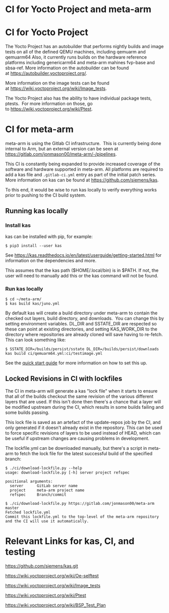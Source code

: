 # **CI for Yocto Project and meta-arm**
# **CI for Yocto Project**
The Yocto Project has an autobuilder that performs nightly builds and image tests on all of the defined QEMU machines, including qemuarm and qemuarm64  Also, it currently runs builds on the hardware reference platforms including genericarm64 and meta-arm mahines fvp-base and sbsa-ref.  More information on the autobuilder can be found at <https://autobuilder.yoctoproject.org/>.

More information on the image tests can be found at <https://wiki.yoctoproject.org/wiki/Image_tests>.

The Yocto Project also has the ability to have individual package tests, ptests.  For more information on those, go to <https://wiki.yoctoproject.org/wiki/Ptest>.
# **CI for meta-arm**
meta-arm is using the Gitlab CI infrastructure.  This is currently being done internal to Arm, but an external version can be seen at <https://gitlab.com/jonmason00/meta-arm/-/pipelines>.

This CI is constantly being expanded to provide increased coverage of the software and hardware supported in meta-arm.  All platforms are required to add a kas file and `.gitlab-ci.yml` entry as part of the initial patch series.  More information on kas can be found at <https://github.com/siemens/kas>.

To this end, it would be wise to run kas locally to verify everything works prior to pushing to the CI build system.
## **Running kas locally**
### **Install kas**
kas can be installed with pip, for example:
```
$ pip3 install --user kas
```

See <https://kas.readthedocs.io/en/latest/userguide/getting-started.html> for information on the dependencies and more.

This assumes that the kas path ($HOME/.local/bin) is in $PATH.  If not, the user will need to manually add this or the kas command will not be found.

### **Run kas locally**
```
$ cd ~/meta-arm/
$ kas build kas/juno.yml
```

By default kas will create a build directory under meta-arm to contain the checked out layers, build directory, and downloads.  You can change this by setting environment variables.  DL\_DIR and SSTATE\_DIR are respected so these can point at existing directories, and setting KAS\_WORK\_DIR to the directory where repositories are already cloned will save having to re-fetch.  This can look something like:
```
$ SSTATE_DIR=/builds/persist/sstate DL_DIR=/builds/persist/downloads kas build ci/qemuarm64.yml:ci/testimage.yml
```

See the [quick start guide](/documentation/quick-start.md) for more information on how to set this up.

## **Locked Revisions in CI with lockfiles**
The CI in meta-arm will generate a kas "lock file" when it starts to ensure that all of the builds checkout the same revision of the various different layers that are used. If this isn't done then there's a chance that a layer will be modified upstream during the CI, which results in some builds failing and some builds passing.

This lock file is saved as an artefact of the update-repos job by the CI, and only generated if it doesn't already exist in the repository.  This can be used to force specific revisions of layers to be used instead of HEAD, which can be useful if upstream changes are causing problems in development.

The lockfile.yml can be downloaded manually, but there's a script in meta-arm to fetch the lock file for the latest successful build of the specified branch:

```
$ ./ci/download-lockfile.py --help
usage: download-lockfile.py [-h] server project refspec

positional arguments:
  server      GitLab server name
  project     meta-arm project name
  refspec     Branch/commit

$ ./ci/download-lockfile.py https://gitlab.com/jonmason00/meta-arm master
Fetched lockfile.yml
Commit this lockfile.yml to the top-level of the meta-arm repository and the CI will use it automatically.
```
# **Relevant Links for kas, CI, and testing**
<https://github.com/siemens/kas.git>

<https://wiki.yoctoproject.org/wiki/Oe-selftest>

<https://wiki.yoctoproject.org/wiki/Image_tests>

<https://wiki.yoctoproject.org/wiki/Ptest>

<https://wiki.yoctoproject.org/wiki/BSP_Test_Plan>
